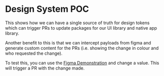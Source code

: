 # Design System POC

This shows how we can have a single source of truth for design tokens which can trigger PRs to update packages for our UI library and native app library.

Another benefit to this is that we can intercept payloads from figma and generate custom content for the PRs (i.e. showing the change in colour and who requested the change). 

To test this, you can use the [Figma Demonstration](https://optimistic-banach-c11f31.netlify.app/) and change a value. This will trigger a PR with the change made.

